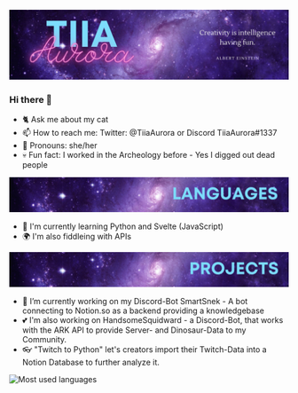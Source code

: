![Tiia Aurora Banner](https://github.com/TiiaAurora/TiiaAurora/blob/main/banner.jpg)
### Hi there 👋

<!--
**TiiaAurora/TiiaAurora** is a ✨ _special_ ✨ repository because its `README.md` (this file) appears on your GitHub profile.

Here are some ideas to get you started:-->

- 🐈 Ask me about my cat 
- 📫 How to reach me: Twitter: @TiiaAurora or Discord TiiaAurora#1337
- 👩 Pronouns: she/her
- 💀 Fun fact: I worked in the Archeology before - Yes I digged out dead people


![Tiia Aurora Programming Languages](https://github.com/TiiaAurora/TiiaAurora/blob/main/languages.png)

- 📘 I'm currently learning Python and Svelte (JavaScript)
- 🌍 I'm also fiddleing with APIs

![Tiia Aurora Programming Projects](https://github.com/TiiaAurora/TiiaAurora/blob/main/projects.png)

- 🐍 I’m currently working on my Discord-Bot SmartSnek - A bot connecting to Notion.so as a backend providing a knowledgebase
- 💕 I'm also working on HandsomeSquidward - a Discord-Bot, that works with the ARK API to provide Server- and Dinosaur-Data to my Community. 
- 👓 "Twitch to Python" let's creators import their Twitch-Data into a Notion Database to further analyze it. 

<img width="48%" src="https://github-readme-stats.vercel.app/api/top-langs/?username=tiiaaurora&layout=compact&theme=synthwave&count_private=true" alt="Most used languages">  <img width="48%" src="https://github-readme-stats.vercel.app/api?username=tiiaaurora&count_private=true&theme=synthwave" alt="">

